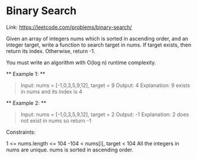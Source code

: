 # Binary Search

Link: https://leetcode.com/problems/binary-search/

Given an array of integers nums which is sorted in ascending order, and an integer target, write a function to search target in nums. If target exists, then return its index. Otherwise, return -1.

You must write an algorithm with O(log n) runtime complexity.

** Example 1: **
> Input: nums = [-1,0,3,5,9,12], target = 9
> Output: 4
> Explanation: 9 exists in nums and its index is 4

** Example 2: **
> Input: nums = [-1,0,3,5,9,12], target = 2
> Output: -1
> Explanation: 2 does not exist in nums so return -1

Constraints:

1 <= nums.length <= 104
-104 < nums[i], target < 104
All the integers in nums are unique.
nums is sorted in ascending order.
